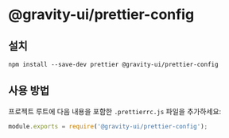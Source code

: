 # @gravity-ui/prettier-config

## 설치

```
npm install --save-dev prettier @gravity-ui/prettier-config
```

## 사용 방법

프로젝트 루트에 다음 내용을 포함한 `.prettierrc.js` 파일을 추가하세요:

```js
module.exports = require('@gravity-ui/prettier-config');
```